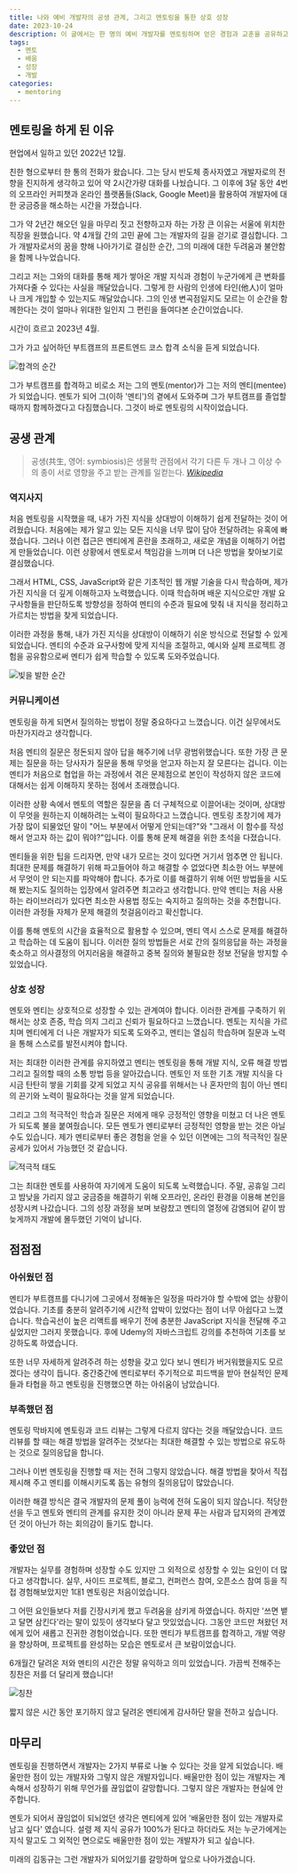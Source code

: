 ```yaml
---
title: 나와 예비 개발자의 공생 관계, 그리고 멘토링을 통한 상호 성장
date: 2023-10-24
description: 이 글에서는 한 명의 예비 개발자를 멘토링하며 얻은 경험과 교훈을 공유하고자 합니다.
tags:
  - 멘토
  - 배움
  - 성장
  - 개발
categories:
  - mentoring
---
```


## 멘토링을 하게 된 이유

현업에서 일하고 있던 2022년 12월.

친한 형으로부터 한 통의 전화가 왔습니다. 그는 당시 반도체 종사자였고 개발자로의 전향을 진지하게 생각하고 있어 약 2시간가량 대화를 나눴습니다. 그 이후에 3달 동안 4번의 오프라인 커피챗과 온라인 플랫폼들(Slack, Google Meet)을 활용하여 개발자에 대한 궁금증을 해소하는 시간을 가졌습니다.

그가 약 2년간 해오던 일을 마무리 짓고 전향하고자 하는 가장 큰 이유는 서울에 위치한 직장을 원했습니다. 약 4개월 간의 고민 끝에 그는 개발자의 길을 걷기로 결심합니다. 그가 개발자로서의 꿈을 향해 나아가기로 결심한 순간, 그의 미래에 대한 두려움과 불안함을 함께 나누었습니다.

그리고 저는 그와의 대화를 통해 제가 쌓아온 개발 지식과 경험이 누군가에게 큰 변화를 가져다줄 수 있다는 사실을 깨달았습니다. 그렇게 한 사람의 인생에 타인(他人)이 얼마나 크게 개입할 수 있는지도 깨달았습니다. 그의 인생 변곡점일지도 모르는 이 순간을 함께한다는 것이 얼마나 위대한 일인지 그 편린을 들여다본 순간이었습니다.

시간이 흐르고 2023년 4월.

그가 가고 싶어하던 부트캠프의 프론트엔드 코스 합격 소식을 듣게 되었습니다.

![합격의 순간](photo01.png)

그가 부트캠프를 합격하고 비로소 저는 그의 멘토(mentor)가 그는 저의 멘티(mentee)가 되었습니다. 멘토가 되어 그(이하 '멘티')의 곁에서 도와주며 그가 부트캠프를 졸업할 때까지 함께하겠다고 다짐했습니다. 그것이 바로 멘토링의 시작이었습니다.

## 공생 관계

> 공생(共生, 영어: symbiosis)은 생물학 관점에서 각기 다른 두 개나 그 이상 수의 종이 서로 영향을 주고 받는 관계를 일컫는다. <cite>[Wikipedia](https://ko.wikipedia.org/wiki/%EA%B3%B5%EC%83%9D)</cite>

### 역지사지

처음 멘토링을 시작했을 때, 내가 가진 지식을 상대방이 이해하기 쉽게 전달하는 것이 어려웠습니다. 처음에는 제가 알고 있는 모든 지식을 너무 많이 담아 전달하려는 유혹에 빠졌습니다. 그러나 이런 접근은 멘티에게 혼란을 초래하고, 새로운 개념을 이해하기 어렵게 만들었습니다. 이런 상황에서 멘토로서 책임감을 느끼며 더 나은 방법을 찾아보기로 결심했습니다.

그래서 HTML, CSS, JavaScript와 같은 기초적인 웹 개발 기술을 다시 학습하며, 제가 가진 지식을 더 깊게 이해하고자 노력했습니다. 이때 학습하며 배운 지식으로만 개발 요구사항들을 판단하도록 방향성을 정하여 멘티의 수준과 필요에 맞춰 내 지식을 정리하고 가르치는 방법을 찾게 되었습니다.

이러한 과정을 통해, 내가 가진 지식을 상대방이 이해하기 쉬운 방식으로 전달할 수 있게 되었습니다. 멘티의 수준과 요구사항에 맞게 지식을 조절하고, 예시와 실제 프로젝트 경험을 공유함으로써 멘티가 쉽게 학습할 수 있도록 도와주었습니다.

![빛을 발한 순간](photo02.png)

### 커뮤니케이션

멘토링을 하게 되면서 질의하는 방법이 정말 중요하다고 느꼈습니다. 이건 실무에서도 마찬가지라고 생각합니다.

처음 멘티의 질문은 정돈되지 않아 답을 해주기에 너무 광범위했습니다. 또한 가장 큰 문제는 질문을 하는 당사자가 질문을 통해 무엇을 얻고자 하는지 잘 모른다는 겁니다. 이는 멘티가 처음으로 협업을 하는 과정에서 겪은 문제점으로 본인이 작성하지 않은 코드에 대해서는 쉽게 이해하지 못하는 점에서 초래했습니다.

이러한 상황 속에서 멘토의 역할은 질문을 좀 더 구체적으로 이끌어내는 것이며, 상대방이 무엇을 원하는지 이해하려는 노력이 필요하다고 느꼈습니다. 멘토링 초창기에 제가 가장 많이 되물었던 말이 "어느 부분에서 어떻게 안되는데?"와 "그래서 이 함수를 작성해서 얻고자 하는 값이 뭐야?"입니다. 이를 통해 문제 해결을 위한 초석을 다졌습니다.

멘티들을 위한 팁을 드리자면, 만약 내가 모르는 것이 있다면 거기서 멈추면 안 됩니다. 최대한 문제를 해결하기 위해 파고들어야 하고 해결할 수 없었다면 최소한 어느 부분에서 무엇이 안 되는지를 파악해야 합니다. 추가로 이를 해결하기 위해 어떤 방법들을 시도해 봤는지도 질의하는 입장에서 알려주면 최고라고 생각합니다. 만약 멘티는 처음 사용하는 라이브러리가 있다면 최소한 사용법 정도는 숙지하고 질의하는 것을 추천합니다. 이러한 과정들 자체가 문제 해결의 첫걸음이라고 확신합니다.

이를 통해 멘토의 시간을 효율적으로 활용할 수 있으며, 멘티 역시 스스로 문제를 해결하고 학습하는 데 도움이 됩니다. 이러한 질의 방법들은 서로 간의 질의응답을 하는 과정을 축소하고 의사결정의 어지러움을 해결하고 중복 질의와 불필요한 정보 전달을 방지할 수 있었습니다.

### 상호 성장

멘토와 멘티는 상호적으로 성장할 수 있는 관계여야 합니다. 이러한 관계를 구축하기 위해서는 상호 존중, 학습 의지 그리고 신뢰가 필요하다고 느꼈습니다. 멘토는 지식을 가르치며 멘티에게 더 나은 개발자가 되도록 도와주고, 멘티는 열심히 학습하며 질문과 노력을 통해 스스로를 발전시켜야 합니다.

저는 최대한 이러한 관계를 유지하였고 멘티는 멘토링을 통해 개발 지식, 오류 해결 방법 그리고 질의할 때의 소통 방법 등을 알아갔습니다. 멘토인 저 또한 기초 개발 지식을 다시금 탄탄히 쌓을 기회를 갖게 되었고 지식 공유를 위해서는 나 혼자만의 힘이 아닌 멘티의 끈기와 노력이 필요하다는 것을 알게 되었습니다.

그리고 그의 적극적인 학습과 질문은 저에게 매우 긍정적인 영향을 미쳤고 더 나은 멘토가 되도록 불을 붙여줬습니다. 모든 멘토가 멘티로부터 긍정적인 영향을 받는 것은 아닐 수도 있습니다. 제가 멘티로부터 좋은 경험을 얻을 수 있던 이면에는 그의 적극적인 질문 공세가 있어서 가능했던 것 같습니다.

![적극적 태도](photo03.png)

그는 최대한 멘토를 사용하여 자기에게 도움이 되도록 노력했습니다. 주말, 공휴일 그리고 밤낮을 가리지 않고 궁금증을 해결하기 위해 오프라인, 온라인 환경을 이용해 본인을 성장시켜 나갔습니다. 그의 성장 과정을 보며 보람찼고 멘티의 열정에 감염되어 같이 밤늦게까지 개발에 몰두했던 기억이 납니다.

## 점점점

### 아쉬웠던 점

멘티가 부트캠프를 다니기에 그곳에서 정해놓은 일정을 따라가야 할 수밖에 없는 상황이었습니다. 기초를 충분히 알려주기에 시간적 압박이 있었다는 점이 너무 아쉽다고 느꼈습니다. 학습곡선이 높은 리액트를 배우기 전에 충분한 JavaScript 지식을 전달해 주고 싶었지만 그러지 못했습니다. 후에 Udemy의 자바스크립트 강의를 추천하여 기초를 보강하도록 하였습니다.

또한 너무 자세하게 알려주려 하는 성향을 갖고 있다 보니 멘티가 버거워했을지도 모르겠다는 생각이 듭니다. 중간중간에 멘티로부터 주기적으로 피드백을 받아 현실적인 문제들과 타협을 하고 멘토링을 진행했으면 하는 아쉬움이 남았습니다.

### 부족했던 점

멘토링 막바지에 멘토링과 코드 리뷰는 그렇게 다르지 않다는 것을 깨달았습니다. 코드 리뷰를 할 때는 해결 방법을 알려주는 것보다는 최대한 해결할 수 있는 방법으로 유도하는 것으로 질의응답을 합니다.

그러나 이번 멘토링을 진행할 때 저는 전혀 그렇지 않았습니다. 해결 방법을 찾아서 직접 제시해 주고 멘티를 이해시키도록 돕는 유형의 질의응답이 많았습니다.

이러한 해결 방식은 결국 개발자의 문제 풀이 능력에 전혀 도움이 되지 않습니다. 적당한 선을 두고 멘토와 멘티의 관계를 유지한 것이 아니라 문제 푸는 사람과 답지와의 관계였던 것이 아닌가 하는 회의감이 들기도 합니다.

### 좋았던 점

개발자는 실무를 경험하며 성장할 수도 있지만 그 외적으로 성장할 수 있는 요인이 더 많다고 생각합니다. 실무, 사이드 프로젝트, 블로그, 컨퍼런스 참여, 오픈소스 참여 등을 직접 경험해보았지만 1대1 멘토링은 처음이었습니다.

그 어떤 요인들보다 저를 긴장시키게 했고 두려움을 삼키게 하였습니다. 하지만 '쓰면 뱉고 달면 삼킨다'라는 말이 있듯이 생각보다 달고 맛있었습니다. 그동안 코드만 쳐왔던 저에게 있어 새롭고 진귀한 경험이었습니다. 또한 멘티가 부트캠프를 합격하고, 개발 역량을 향상하며, 프로젝트를 완성하는 모습은 멘토로서 큰 보람이었습니다.

6개월간 달려온 저와 멘티의 시간은 정말 유익하고 의미 있었습니다. 가끔씩 전해주는 칭찬은 저를 더 달리게 했습니다!

![칭찬](photo04.png)

짧지 않은 시간 동안 포기하지 않고 달려온 멘티에게 감사하단 말을 전하고 싶습니다.

## 마무리

멘토링을 진행하면서 개발자는 2가지 부류로 나눌 수 있다는 것을 알게 되었습니다. 배울만한 점이 있는 개발자와 그렇지 않은 개발자입니다. 배울만한 점이 있는 개발자는 계속해서 성장하기 위해 무언가를 끊임없이 갈망합니다. 그렇지 않은 개발자는 현실에 안주합니다.

멘토가 되어서 끊임없이 되뇌었던 생각은 멘티에게 있어 '배울만한 점이 있는 개발자로 남고 싶다' 였습니다. 설령 제 지식 공유가 100%가 된다고 하더라도 저는 누군가에게는 지식 말고도 그 외적인 면으로도 배울만한 점이 있는 개발자가 되고 싶습니다.

미래의 김동규는 그런 개발자가 되어있기를 갈망하며 앞으로 나아가겠습니다.
